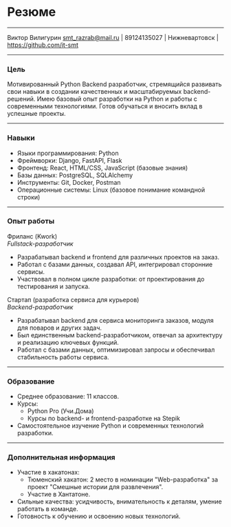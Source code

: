# Резюме

---

Виктор Вилигурин
smt_razrab@mail.ru | 89124135027 | Нижневартовск | https://github.com/it-smt

---

### Цель  
Мотивированный Python Backend разработчик, стремящийся развивать свои навыки в создании качественных и масштабируемых backend-решений. Имею базовый опыт разработки на Python и работы с современными технологиями. Готов обучаться и вносить вклад в успешные проекты.

---

### Навыки  
- Языки программирования: Python  
- Фреймворки: Django, FastAPI, Flask  
- Фронтенд: React, HTML/CSS, JavaScript (базовые знания)  
- Базы данных: PostgreSQL, SQLAlchemy  
- Инструменты: Git, Docker, Postman  
- Операционные системы: Linux (базовое понимание командной строки)  

---

### Опыт работы  
Фриланс (Kwork)  
*Fullstack-разработчик* 
- Разрабатывал backend и frontend для различных проектов на заказ.  
- Работал с базами данных, создавал API, интегрировал сторонние сервисы.  
- Участвовал в полном цикле разработки: от проектирования до тестирования и запуска.  

Стартап (разработка сервиса для курьеров)  
*Backend-разработчик* 
- Разрабатывал backend для сервиса мониторинга заказов, модуля для поваров и других задач.  
- Был единственным backend-разработчиком, отвечал за архитектуру и реализацию ключевых функций.  
- Работал с базами данных, оптимизировал запросы и обеспечивал стабильность работы сервиса.  

---

### Образование  
- Среднее образование: 11 классов.  
- Курсы:  
  - Python Pro (Учи.Дома)  
  - Курсы по backend- и frontend-разработке на Stepik  
- Самостоятельное изучение Python и современных технологий разработки.  

---

### Дополнительная информация  
- Участие в хакатонах:  
  - Тюменский хакатон: 2 место в номинации "Web-разработка" за проект "Смешные истории для развлечения".  
  - Участие в Хантатоне.  
- Сильные качества: усидчивость, внимательность к деталям, умение работать в команде.  
- Готовность к обучению и освоению новых технологий.
